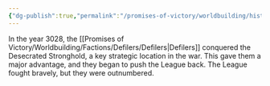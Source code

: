```yaml
---
{"dg-publish":true,"permalink":"/promises-of-victory/worldbuilding/historic-events/war/the-tides-turn/","title":"The Tides Turn","noteIcon":"History","created":"","updated":""}
---
```


In the year 3028, the [[Promises of Victory/Worldbuilding/Factions/Defilers/Defilers\|Defilers]] conquered the Desecrated Stronghold, a key strategic location in the war. This gave them a major advantage, and they began to push the League back. The League fought bravely, but they were outnumbered. 